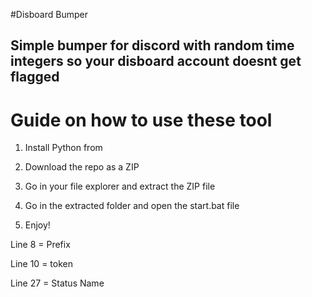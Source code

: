 #Disboard Bumper 

## Simple bumper for discord with random time integers so your disboard account doesnt get flagged

# Guide on how to use these tool
 
1. Install Python from 
 
2. Download the repo as a ZIP

3. Go in your file explorer and extract the ZIP file

4. Go in the extracted folder and open the start.bat file

5. Enjoy! 
   
Line 8 = Prefix 

Line 10 = token 
 
Line 27 = Status Name 